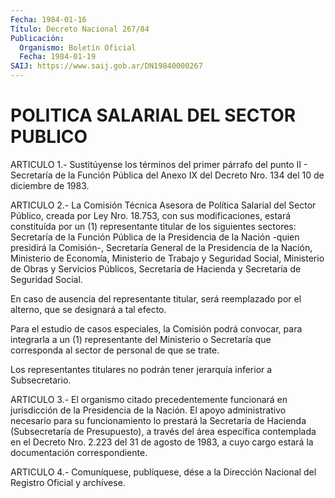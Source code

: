 ```yaml
---
Fecha: 1984-01-16
Título: Decreto Nacional 267/84
Publicación:
  Organismo: Boletín Oficial
  Fecha: 1984-01-19
SAIJ: https://www.saij.gob.ar/DN19840000267
---
```

# POLITICA SALARIAL DEL SECTOR PUBLICO

<a id="1"></a>
ARTICULO  1.-  Sustitúyense  los  términos  del  primer párrafo del punto  II  -  Secretaría  de  la Función Pública del Anexo  IX  del Decreto Nro. 134 del 10 de diciembre de 1983.

<a id="2"></a>
ARTICULO  2.-  La Comisión Técnica Asesora de Política Salarial del Sector Público, creada por Ley Nro. 18.753, con sus modificaciones,    estará  constituída  por  un  (1)  representante titular  de  los siguientes  sectores:  Secretaría  de  la  Función Pública  de  la  Presidencia  de  la  Nación  -quien  presidirá  la Comisión-, Secretaría  General  de  la  Presidencia  de  la Nación, Ministerio  de Economía, Ministerio de Trabajo y Seguridad  Social, Ministerio de  Obras y Servicios Públicos, Secretaría de Hacienda y Secretaría de Seguridad Social.

En caso de ausencia  del  representante  titular,  será reemplazado por el alterno, que se designará a tal efecto.

Para  el  estudio de casos especiales, la Comisión podrá  convocar, para integrarla  a un (1) representante del Ministerio o Secretaría que corresponda al  sector  de  personal  de  que  se  trate.

Los  representantes titulares no podrán tener jerarquía inferior  a Subsecretario.

<a id="3"></a>
ARTICULO  3.-  El  organismo  citado  precedentemente funcionará en jurisdicción de la Presidencia de la Nación. El apoyo administrativo  necesario  para su funcionamiento  lo  prestará  la Secretaría de Hacienda (Subsecretaría  de  Presupuesto),  a  través del área específica contemplada en el Decreto Nro. 2.223 del 31  de agosto de 1983, a cuyo cargo estará la documentación correspondiente.

<a id="4"></a>
ARTICULO  4.- Comuníquese, publíquese, dése a la Dirección Nacional del Registro Oficial y archívese.